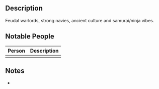 ## Description
Feudal warlords, strong navies, ancient culture and samurai/ninja vibes.

## Notable People
| Person | Description |
| ------ | ----------- |
|        |             |

## Notes
* 